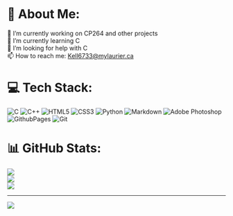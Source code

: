 # 💫 About Me:
🔭 I’m currently working on CP264 and other projects<br>🌱 I’m currently learning C<br>🤔 I’m looking for help with C <br>📫 How to reach me: Kell6733@mylaurier.ca


# 💻 Tech Stack:
![C](https://img.shields.io/badge/c-%2300599C.svg?style=for-the-badge&logo=c&logoColor=white) ![C++](https://img.shields.io/badge/c++-%2300599C.svg?style=for-the-badge&logo=c%2B%2B&logoColor=white) ![HTML5](https://img.shields.io/badge/html5-%23E34F26.svg?style=for-the-badge&logo=html5&logoColor=white) ![CSS3](https://img.shields.io/badge/css3-%231572B6.svg?style=for-the-badge&logo=css3&logoColor=white) ![Python](https://img.shields.io/badge/python-3670A0?style=for-the-badge&logo=python&logoColor=ffdd54) ![Markdown](https://img.shields.io/badge/markdown-%23000000.svg?style=for-the-badge&logo=markdown&logoColor=white) ![Adobe Photoshop](https://img.shields.io/badge/adobe%20photoshop-%2331A8FF.svg?style=for-the-badge&logo=adobe%20photoshop&logoColor=white) ![GithubPages](https://img.shields.io/badge/github%20pages-121013?style=for-the-badge&logo=github&logoColor=white) ![Git](https://img.shields.io/badge/git-%23F05033.svg?style=for-the-badge&logo=git&logoColor=white)
# 📊 GitHub Stats:
![](https://github-readme-stats.vercel.app/api?username=Flapjacck&theme=nightowl&hide_border=false&include_all_commits=false&count_private=false)<br/>
![](https://github-readme-streak-stats.herokuapp.com/?user=Flapjacck&theme=nightowl&hide_border=false)<br/>
![](https://github-readme-stats.vercel.app/api/top-langs/?username=Flapjacck&theme=nightowl&hide_border=false&include_all_commits=false&count_private=false&layout=compact)

---
[![](https://visitcount.itsvg.in/api?id=Flapjacck&icon=5&color=6)](https://visitcount.itsvg.in)

<!-- Proudly created with GPRM ( https://gprm.itsvg.in ) -->

